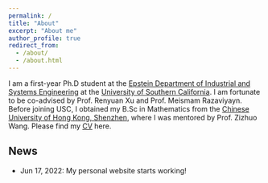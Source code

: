 ```yaml
---
permalink: /
title: "About"
excerpt: "About me"
author_profile: true
redirect_from: 
  - /about/
  - /about.html
---
```


I am a first-year Ph.D student at the [Epstein Department of Industrial and Systems Engineering](https://ise.usc.edu/) at the [University of Southern California](https://usc.edu/). I am fortunate to be co-advised by Prof. Renyuan Xu and Prof. Meismam Razaviyayn. Before joining USC, I obtained my B.Sc in Mathematics from the [Chinese University of Hong Kong, Shenzhen](https://cuhk.edu.cn/), where I was mentored by Prof. Zizhuo Wang. Please find my [CV](./files/Han_Yinbin.pdf) here. 

## News

* Jun 17, 2022: My personal website starts working!